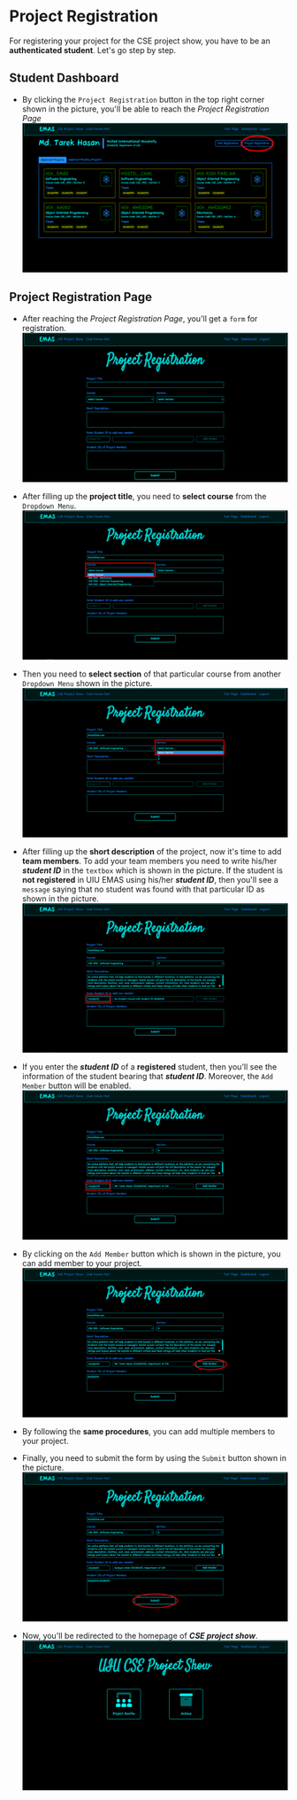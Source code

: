 # Project Registration

For registering your project for the CSE project show, you have to be an **authenticated student**. Let's go step by step.

## Student Dashboard
* By clicking the `Project Registration` button in the top right corner shown in the picture, you'll be able to reach the *Project Registration Page*
![Button to take Student Dashboard to Project Registration Page](images/student_dashboard_to_project_registration.png)

## Project Registration Page
* After reaching the *Project Registration Page*, you'll get a `form` for registration.
![Project Registration Form](images/project_registration_form.png)

* After filling up the **project title**, you need to **select course** from the `Dropdown Menu`.
![Course Selection for Project Registration](images/course_selection_for_project_registration.png)

* Then you need to **select section** of that particular course from another `Dropdown Menu` shown in the picture.
![Section Selection for Project Registration](images/section_selection_for_project_registration.png)

* After filling up the **short description** of the project, now it's time to add **team members**. To add your team members you need to write his/her ***student ID*** in the `textbox` which is shown in the picture. If the student is **not registered** in UIU EMAS using his/her ***student ID***, then you'll see a `message` saying that no student was found with that particular ID as shown in the picture.
![Add members who is not registered](images/add_members_who_is_not_registered.png)

* If you enter the ***student ID*** of a **registered** student, then you'll see the information of the student bearing that ***student ID***. Moreover, the `Add Member` button will be enabled.
![Add members who is registered](images/add_members_who_is_registered.png)

* By clicking on the `Add Member` button which is shown in the picture, you can add member to your project.
![Add members](images/add_members.png)

* By following the **same procedures**, you can add multiple members to your project.
* Finally, you need to submit the form by using the `Submit` button shown in the picture.
![Submit Project](images/submit_project.png)

* Now, you'll be redirected to the homepage of ***CSE project show***.
![CSE PS Homepage](images/cse_ps_homepage.png)

